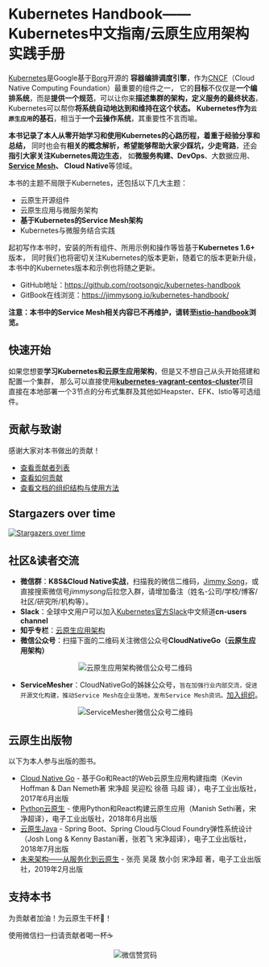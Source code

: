 

Kubernetes Handbook——Kubernetes中文指南/云原生应用架构实践手册
===============================================

[Kubernetes](http://kubernetes.io)是Google基于[Borg](https://research.google.com/pubs/pub43438.html)开源的
**容器编排调度引擎**，作为[CNCF](http://cncf.io)（Cloud Native Computing Foundation）最重要的组件之一，
它的**目标**不仅仅是**一个编排系统**，而是**提供一个规范**，可以让你来**描述集群的架构，定义服务的最终状态**，Kubernetes可以帮你**将系统自动地达到和维持在这个状态。**
**Kubernetes作为`云原生应用`的基石**，相当于**一个云操作系统**，其重要性不言而喻。

**本书记录了本人从零开始学习和使用Kubernetes的心路历程，着重于经验分享和总结，**
同时也会有**相关的概念解析，希望能够帮助大家少踩坑，少走弯路**，还会**指引大家关注Kubernetes周边生态**，
如**微服务构建、DevOps**、大数据应用、**[Service Mesh](https://jimmysong.io/posts/what-is-a-service-mesh/)、
Cloud Native**等领域。

本书的主题不局限于Kubernetes，还包括以下几大主题：

- 云原生开源组件
- 云原生应用与微服务架构
- **基于Kubernetes的Service Mesh架构**
- Kubernetes与微服务结合实践

起初写作本书时，安装的所有组件、所用示例和操作等皆基于**Kubernetes 1.6+** 版本，
同时我们也将密切关注Kubernetes的版本更新，随着它的版本更新升级，本书中的Kubernetes版本和示例也将随之更新。

- GitHub地址：https://github.com/rootsongjc/kubernetes-handbook
- GitBook在线浏览：https://jimmysong.io/kubernetes-handbook/

**注意：本书中的Service Mesh相关内容已不再维护，请转至[istio-handbook](https://jimmysong.io/istio-handbook)浏览。**


## 快速开始

如果您想要**学习Kubernetes和云原生应用架构**，但是又不想自己从头开始搭建和配置一个集群，
那么可以直接使用[**kubernetes-vagrant-centos-cluster**](https://github.com/rootsongjc/kubernetes-vagrant-centos-cluster)项目
直接在本地部署一个3节点的分布式集群及其他如Heapster、EFK、Istio等可选组件。


## 贡献与致谢

感谢大家对本书做出的贡献！

- [查看贡献者列表](https://github.com/rootsongjc/kubernetes-handbook/graphs/contributors)
- [查看如何贡献](https://github.com/rootsongjc/kubernetes-handbook/blob/master/CONTRIBUTING.md)
- [查看文档的组织结构与使用方法](https://github.com/rootsongjc/kubernetes-handbook/blob/master/CODE_OF_CONDUCT.md)


## Stargazers over time

[![Stargazers over time](https://starcharts.herokuapp.com/rootsongjc/kubernetes-handbook.svg)](https://starcharts.herokuapp.com/rootsongjc/kubernetes-handbook)


## 社区&读者交流

- **微信群**：**K8S&Cloud Native实战**，扫描我的微信二维码，[Jimmy Song](http://jimmysong.io/about)，或直接搜索微信号*jimmysong*后拉您入群，请增加备注（姓名-公司/学校/博客/社区/研究所/机构等）。
- **Slack**：全球中文用户可以加入[Kubernetes官方Slack](http://slack.k8s.io)中文频道**cn-users channel**
- **知乎专栏**：[云原生应用架构](https://zhuanlan.zhihu.com/cloud-native)
- **微信公众号**：扫描下面的二维码关注微信公众号**CloudNativeGo（云原生应用架构）**

<p align="center">
  <img src="https://github.com/rootsongjc/kubernetes-handbook/blob/master/images/cloud-native-go-wechat-qr-code.jpg?raw=true" alt="云原生应用架构微信公众号二维码"/>
</p>

- **ServiceMesher**：CloudNativeGo的姊妹公众号，`旨在加强行业内部交流，促进开源文化构建，推动Service Mesh在企业落地，发布Service Mesh资讯。`[加入组织](http://www.servicemesher.com/contact/)。

<p align="center">
  <img src="https://ws1.sinaimg.cn/large/00704eQkgy1fshv989hhqj309k09k0t6.jpg" alt="ServiceMesher微信公众号二维码"/>
</p>


## 云原生出版物

以下为本人参与出版的图书。

- [Cloud Native Go](https://jimmysong.io/posts/cloud-native-go/) - 基于Go和React的Web云原生应用构建指南（Kevin Hoffman & Dan Nemeth著 宋净超 吴迎松 徐蓓 马超 译），电子工业出版社，2017年6月出版
- [Python云原生](https://jimmysong.io/posts/cloud-native-python/) - 使用Python和React构建云原生应用（Manish Sethi著，宋净超译），电子工业出版社，2018年6月出版
- [云原生Java](https://jimmysong.io/posts/cloud-native-java/) - Spring Boot、Spring Cloud与Cloud Foundry弹性系统设计（Josh Long & Kenny Bastani著，张若飞 宋净超译），电子工业出版社，2018年7月出版
- [未来架构——从服务化到云原生](https://jimmysong.io/posts/future-architecture-from-soa-to-cloud-native/) - 张亮 吴晟 敖小剑 宋净超 著，电子工业出版社，2019年2月出版


## 支持本书

为贡献者加油！为云原生干杯🍻！

使用微信扫一扫请贡献者喝一杯☕️

<p align="center">
<img src="https://github.com/rootsongjc/kubernetes-handbook/blob/master/images/wechat-appreciate-qrcode.jpg?raw=true" alt="微信赞赏码"/>
</p>

